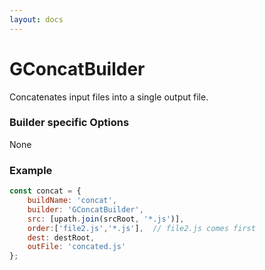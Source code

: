 ```yaml
---
layout: docs
---
```


# GConcatBuilder
Concatenates input files into a single output file.

### Builder specific Options
None

### Example
```js
const concat = {
    buildName: 'concat',
    builder: 'GConcatBuilder',
    src: [upath.join(srcRoot, '*.js')],
    order:['file2.js','*.js'],  // file2.js comes first
    dest: destRoot,
    outFile: 'concated.js'
};
```
